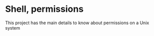 # Shell, permissions

This project has the main details to know about permissions on a Unix system

